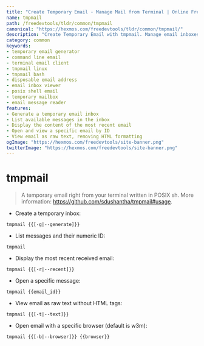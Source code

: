```yaml
---
title: "Create Temporary Email - Manage Mail from Terminal | Online Free DevTools by Hexmos"
name: tmpmail
path: /freedevtools/tldr/common/tmpmail
canonical: "https://hexmos.com/freedevtools/tldr/common/tmpmail/"
description: "Create Temporary Email with tmpmail. Manage email inboxes and view messages directly from your terminal using this simple command-line utility. Free online tool, no registration required."
category: common
keywords:
- temporary email generator
- command line email
- terminal email client
- tmpmail linux
- tmpmail bash
- disposable email address
- email inbox viewer
- posix shell email
- temporary mailbox
- email message reader
features:
- Generate a temporary email inbox
- List available messages in the inbox
- Display the content of the most recent email
- Open and view a specific email by ID
- View email as raw text, removing HTML formatting
ogImage: "https://hexmos.com/freedevtools/site-banner.png"
twitterImage: "https://hexmos.com/freedevtools/site-banner.png"
---
```


# tmpmail

> A temporary email right from your terminal written in POSIX sh.
> More information: <https://github.com/sdushantha/tmpmail#usage>.

- Create a temporary inbox:

`tmpmail {{[-g|--generate]}}`

- List messages and their numeric ID:

`tmpmail`

- Display the most recent received email:

`tmpmail {{[-r|--recent]}}`

- Open a specific message:

`tmpmail {{email_id}}`

- View email as raw text without HTML tags:

`tmpmail {{[-t|--text]}}`

- Open email with a specific browser (default is w3m):

`tmpmail {{[-b|--browser]}} {{browser}}`
